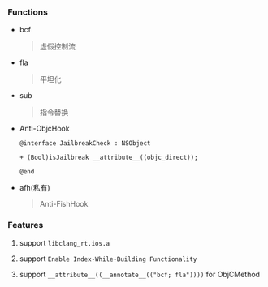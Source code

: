 ### Functions

* bcf

  > 虚假控制流

* fla

  > 平坦化

* sub

  > 指令替换
  
* Anti-ObjcHook

   ```objc
   @interface JailbreakCheck : NSObject

   + (Bool)isJailbreak __attribute__((objc_direct));

   @end
   ```

* afh(私有)

  > Anti-FishHook


### Features   

1. support `libclang_rt.ios.a`   

3. support `Enable Index-While-Building Functionality`

2. support `__attribute__((__annotate__(("bcf; fla"))))` for ObjCMethod

